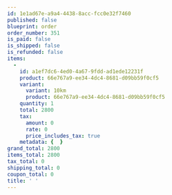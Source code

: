 ```yaml
---
id: 1e1ad67e-a9a4-4438-8acc-fcc0e32f7460
published: false
blueprint: order
order_number: 351
is_paid: false
is_shipped: false
is_refunded: false
items:
  -
    id: a1ef7dc6-4ed0-4a67-9fdd-ad1ede12231f
    product: 66e767a9-ee34-4dc4-8681-d09bb59f0cf5
    variant:
      variant: 10km
      product: 66e767a9-ee34-4dc4-8681-d09bb59f0cf5
    quantity: 1
    total: 2800
    tax:
      amount: 0
      rate: 0
      price_includes_tax: true
    metadata: {  }
grand_total: 2800
items_total: 2800
tax_total: 0
shipping_total: 0
coupon_total: 0
title: ' '
---
```

